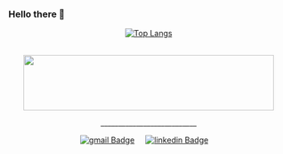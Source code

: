 ### Hello there 👋

<div style="text-align: center;width: ;">
  
[![Top Langs](https://github-readme-stats.vercel.app/api/top-langs/?username=onurkaymak)](https://github.com/onurkaymak/github-readme-stats)

</div>

<p align="center">
  
   <br>
    <a href="https://github.com/onurkaymak/Flok" style="display:flex;justify-content:center;">
        <img src="https://i.ibb.co/nfMH2jN/flok2.png" style="width:450px;height:100px;">
    </a>
    <p align="center">
      ___________________________
    </p>

<p align="center">
  <a href="mailto:onurkaymak@outlook.com"><img alt="gmail Badge" src="https://img.shields.io/badge/GMAIL-EA4335?logo=gmail&logoColor=white"></a>&nbsp;&nbsp;&nbsp;&nbsp;
  <a href="https://www.linkedin.com/in/onur-kaymak"><img alt="linkedin Badge" src="https://img.shields.io/badge/LINKEDIN-0A66C2?logo=linkedin&logoColor=white"></a>&nbsp;&nbsp;&nbsp;&nbsp;
</p>
